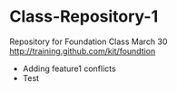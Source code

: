 # Class-Repository-1
Repository for Foundation Class March 30 http://training.github.com/kit/foundtion

* Adding feature1 conflicts 
* Test

